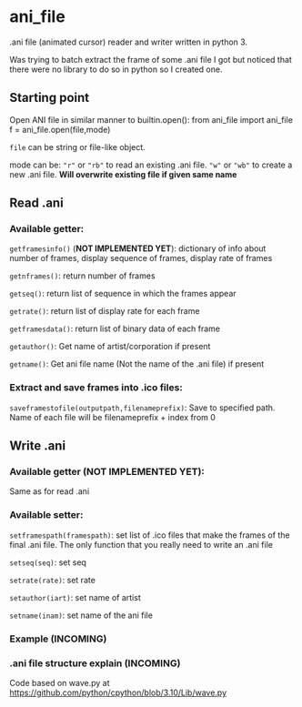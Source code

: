 # ani_file 
.ani file (animated cursor) reader and writer written in python 3.

Was trying to batch extract the frame of some .ani file I got but noticed that there were no library to do so in python so I created one. 

## Starting point
Open ANI file in similar manner to builtin.open():
    from ani_file import ani_file
    f = ani_file.open(file,mode)

`file` can be string or file-like object.

mode can be:
`"r"` or `"rb"` to read an existing .ani file.
`"w"` or `"wb"` to create a new .ani file. **Will overwrite existing file if given same name**

## Read .ani
### Available getter:

`getframesinfo()` (**NOT IMPLEMENTED YET**): dictionary of info about number of frames, display sequence of frames, display rate of frames

`getnframes()`: return number of frames

`getseq()`: return list of sequence in which the frames appear

`getrate()`: return list of display rate for each frame

`getframesdata()`: return list of binary data of each frame

`getauthor()`: Get name of artist/corporation if present

`getname()`: Get ani file name (Not the name of the .ani file) if present

### Extract and save frames into .ico files:

`saveframestofile(outputpath,filenameprefix)`: Save to specified path. Name of each file will be filenameprefix + index from 0

## Write .ani
### Available getter (**NOT IMPLEMENTED YET**):
Same as for read .ani

### Available setter:

`setframespath(framespath)`: set list of .ico files that make the frames of the final .ani file. The only function that you really need to write an .ani file

`setseq(seq)`: set seq 

`setrate(rate)`: set rate

`setauthor(iart)`: set name of artist

`setname(inam)`: set name of the ani file

### Example (**INCOMING**)

### .ani file structure explain (**INCOMING**)



Code based on wave.py at https://github.com/python/cpython/blob/3.10/Lib/wave.py
